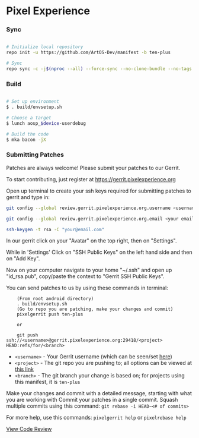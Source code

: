 # Pixel Experience #

### Sync ###

```bash

# Initialize local repository
repo init -u https://github.com/ArtOS-Dev/manifest -b ten-plus

# Sync
repo sync -c -j$(nproc --all) --force-sync --no-clone-bundle --no-tags
```

### Build ###

```bash

# Set up environment
$ . build/envsetup.sh

# Choose a target
$ lunch aosp_$device-userdebug

# Build the code
$ mka bacon -jX
```

### Submitting Patches ###

Patches are always welcome!  Please submit your patches to our Gerrit.

To start contributing, just register at https://gerrit.pixelexperience.org

Open up terminal to create your ssh keys required for submitting patches to gerrit and type in:

```bash
git config --global review.gerrit.pixelexperience.org.username <username you registered with>

git config --global review.gerrit.pixelexperience.org.email <your email you registered with>

ssh-keygen -t rsa -C "your@email.com"
```

In our gerrit click on your "Avatar" on the top right, then on "Settings".

While in 'Settings' Click on "SSH Public Keys" on the left hand side and then on "Add Key".

Now on your computer navigate to your home "~/.ssh" and open up "id_rsa.pub", copy/paste the context to "Gerrit SSH Public Keys".

You can send patches to us by using these commands in terminal:

```
    (From root android directory)
    . build/envsetup.sh
    (Go to repo you are patching, make your changes and commit)
    pixelgerrit push ten-plus

    or

    git push ssh://<username>@gerrit.pixelexperience.org:29418/<project> HEAD:refs/for/<branch>
```

* `<username>` - Your Gerrit username (which can be seen/set [here](https://gerrit.pixelexperience.org/#/settings/))
* `<project>` - The git repo you are pushing to; all options can be viewed at [this link](https://gerrit.pixelexperience.org/#/admin/projects/)
* `<branch>` - The git branch your change is based on; for projects using this manifest, it is `ten-plus`

Make your changes and commit with a detailed message, starting with what you are working with
Commit your patches in a single commit. Squash multiple commits using this command: `git rebase -i HEAD~<# of commits>`

For more help, use this commands: `pixelgerrit help` or `pixelrebase help`

[View Code Review](https://gerrit.pixelexperience.org/)
